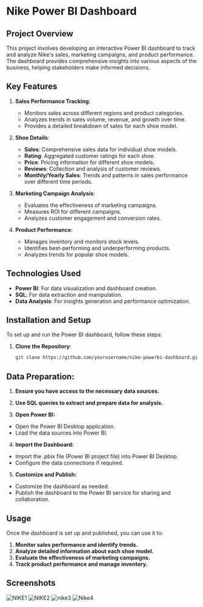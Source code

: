 # Nike Power BI Dashboard

## Project Overview

This project involves developing an interactive Power BI dashboard to track and analyze Nike's sales, marketing campaigns, and product performance. The dashboard provides comprehensive insights into various aspects of the business, helping stakeholders make informed decisions.

## Key Features

1. **Sales Performance Tracking**:
   - Monitors sales across different regions and product categories.
   - Analyzes trends in sales volume, revenue, and growth over time.
   - Provides a detailed breakdown of sales for each shoe model.

2. **Shoe Details**:
   - **Sales**: Comprehensive sales data for individual shoe models.
   - **Rating**: Aggregated customer ratings for each shoe.
   - **Price**: Pricing information for different shoe models.
   - **Reviews**: Collection and analysis of customer reviews.
   - **Monthly/Yearly Sales**: Trends and patterns in sales performance over different time periods.

3. **Marketing Campaign Analysis**:
   - Evaluates the effectiveness of marketing campaigns.
   - Measures ROI for different campaigns.
   - Analyzes customer engagement and conversion rates.

4. **Product Performance**:
   - Manages inventory and monitors stock levels.
   - Identifies best-performing and underperforming products.
   - Analyzes trends for popular shoe models.

## Technologies Used

- **Power BI**: For data visualization and dashboard creation.
- **SQL**: For data extraction and manipulation.
- **Data Analysis**: For insights generation and performance optimization.

## Installation and Setup

To set up and run the Power BI dashboard, follow these steps:

1. **Clone the Repository**:
   ```bash
   git clone https://github.com/yourusername/nike-powerbi-dashboard.git

## Data Preparation:

1. **Ensure you have access to the necessary data sources.**
2. **Use SQL queries to extract and prepare data for analysis.**

3. **Open Power BI:**
  - Open the Power BI Desktop application.
  - Load the data sources into Power BI.

4. **Import the Dashboard:**
  - Import the .pbix file (Power BI project file) into Power BI Desktop.
  - Configure the data connections if required.

5. **Customize and Publish:**
  - Customize the dashboard as needed.
  - Publish the dashboard to the Power BI service for sharing and collaboration.

## Usage
Once the dashboard is set up and published, you can use it to:

1. **Monitor sales performance and identify trends.**
2. **Analyze detailed information about each shoe model.**
3. **Evaluate the effectiveness of marketing campaigns.**
4. **Track product performance and manage inventory.**

## Screenshots

![NIKE1](https://github.com/user-attachments/assets/eff99dda-ae5b-4c12-bc74-be7abbccf7d8)
![NIKE2](https://github.com/user-attachments/assets/bf5030f9-8040-49d7-903e-8e8a8060b837)
![nike3](https://github.com/user-attachments/assets/d2f59aa8-11d7-4847-bfb3-12783d578d30)
![Nike4](https://github.com/user-attachments/assets/b3bfd99a-1fc7-466d-829e-0b06cfa1b4ad)


